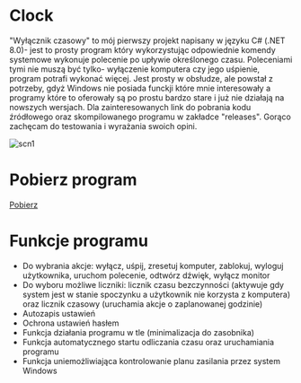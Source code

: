 # Clock
"Wyłącznik czasowy" to mój pierwszy projekt napisany w języku C# (.NET 8.0)- jest to prosty program który wykorzystując odpowiednie komendy systemowe wykonuje polecenie po upływie określonego czasu. Poleceniami tymi nie muszą być tylko- wyłączenie komputera czy jego uśpienie, program potrafi wykonać więcej. Jest prosty w obsłudze, ale powstał z potrzeby, gdyż Windows nie posiada funckji które mnie interesowały a programy które to oferowały są po prostu bardzo stare i już nie działają na nowszych wersjach. Dla zainteresowanych link do pobrania kodu źródłowego oraz skompilowanego programu w zakładce "releases". Gorąco zachęcam do testowania i wyrażania swoich opini.

![scn1](https://github.com/Mattronix7200/TimerSysApp/assets/74902609/7cfa6ddf-0240-4d09-bda0-744fe439f2cb)

# Pobierz program

[Pobierz](https://github.com/Mattronix7200/TimerSysApp/releases/tag/release-1.0.5)

# Funkcje programu
- Do wybrania akcje: wyłącz, uśpij, zresetuj komputer, zablokuj, wyloguj użytkownika, uruchom polecenie, odtwórz dźwięk, wyłącz monitor
- Do wyboru możliwe liczniki: licznik czasu bezczynności (aktywuje gdy system jest w stanie spoczynku a użytkownik nie korzysta z komputera) oraz licznik czasowy (uruchamia akcje o zaplanowanej godzinie)
- Autozapis ustawień
- Ochrona ustawień hasłem
- Funkcja działania programu w tle (minimalizacja do zasobnika)
- Funkcja automatycznego startu odliczania czasu oraz uruchamiania programu
- Funkcja uniemożliwiająca kontrolowanie planu zasilania przez system Windows
